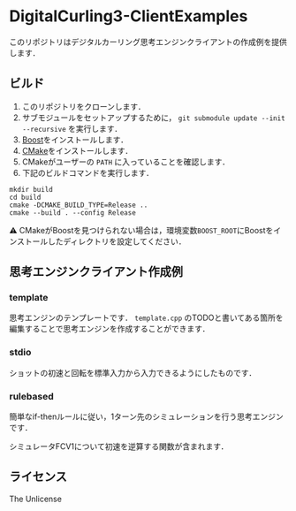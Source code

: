 # DigitalCurling3-ClientExamples

このリポジトリはデジタルカーリング思考エンジンクライアントの作成例を提供します．

## ビルド

1. このリポジトリをクローンします．
1. サブモジュールをセットアップするために， `git submodule update --init --recursive` を実行します．
1. [Boost](https://www.boost.org/)をインストールします．
1. [CMake](https://cmake.org/)をインストールします．
1. CMakeがユーザーの `PATH` に入っていることを確認します．
1. 下記のビルドコマンドを実行します．

```
mkdir build
cd build
cmake -DCMAKE_BUILD_TYPE=Release ..
cmake --build . --config Release
```

:warning: CMakeがBoostを見つけられない場合は，環境変数`BOOST_ROOT`にBoostをインストールしたディレクトリを設定してください．

## 思考エンジンクライアント作成例

### template

思考エンジンのテンプレートです．
`template.cpp` のTODOと書いてある箇所を編集することで思考エンジンを作成することができます．

### stdio

ショットの初速と回転を標準入力から入力できるようにしたものです．

### rulebased

簡単なif-thenルールに従い，1ターン先のシミュレーションを行う思考エンジンです．

シミュレータFCV1について初速を逆算する関数が含まれます．

## ライセンス

The Unlicense